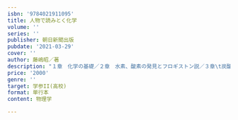 ```yaml
---
isbn: '9784021911095'
title: 人物で読みとく化学
volume: ''
series: ''
publisher: 朝日新聞出版
pubdate: '2021-03-29'
cover: ''
author: 藤嶋昭／著
description: "１章　化学の基礎／２章　水素、酸素の発見とフロギストン説／３章\t炭酸ガスと窒素の発見とラヴォアジェ／４章　周期律／５章\t物理化学分野の開祖3人組／６章\t電気化学／７章\t熱力学と化学エネルギー／８章　放射線化学／９章\t反応速度／10章\t化学結合／11章\t光化学／12章　高分子化学／13章　有機化学／14章　量子化学／15章　表面分析／16章　有機化合物の構造決定●「イオン男３人組の交流図」「生涯のライバル、ハーバーとネルンスト」などコラム多数"
price: '2000'
genre: ''
target: 学参II(高校)
format: 単行本
content: 物理学

---
```

